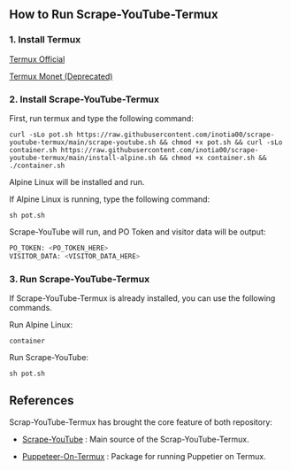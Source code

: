 ## How to Run Scrape-YouTube-Termux

### 1. Install Termux

[Termux Official](https://github.com/termux/termux-app/releases/latest)

[Termux Monet (Deprecated)](https://github.com/Termux-Monet/termux-monet/releases/latest)

### 2. Install Scrape-YouTube-Termux

First, run termux and type the following command:

```
curl -sLo pot.sh https://raw.githubusercontent.com/inotia00/scrape-youtube-termux/main/scrape-youtube.sh && chmod +x pot.sh && curl -sLo container.sh https://raw.githubusercontent.com/inotia00/scrape-youtube-termux/main/install-alpine.sh && chmod +x container.sh && ./container.sh
```

Alpine Linux will be installed and run.

If Alpine Linux is running, type the following command:

```
sh pot.sh
```

Scrape-YouTube will run, and PO Token and visitor data will be output:

```bash
PO_TOKEN: <PO_TOKEN_HERE>
VISITOR_DATA: <VISITOR_DATA_HERE>
```

### 3. Run Scrape-YouTube-Termux

If Scrape-YouTube-Termux is already installed, you can use the following commands.

Run Alpine Linux:

```
container
```

Run Scrape-YouTube:

```
sh pot.sh
```

## References

Scrap-YouTube-Termux has brought the core feature of both repository:

* [Scrape-YouTube](https://github.com/fsholehan/scrape-youtube)
: Main source of the Scrap-YouTube-Termux.

* [Puppeteer-On-Termux](https://github.com/sarowarhosen03/puppeteer-on-termux)
: Package for running Puppetier on Termux.
